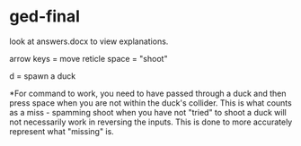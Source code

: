 # ged-final
 
look at answers.docx to view explanations.

arrow keys = move reticle
space = "shoot"

d = spawn a duck

*For command to work, you need to have passed through a duck and then press space when you are not
within the duck's collider. This is what counts as a miss - spamming shoot when you have not "tried" to 
shoot a duck will not necessarily work in reversing the inputs.
This is done to more accurately represent what "missing" is.